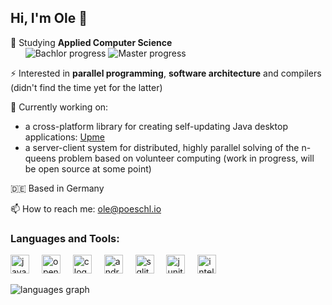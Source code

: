<h2 align="left">Hi, I'm Ole 👋</h2>

🌱 Studying **Applied Computer Science** <br>&nbsp;&nbsp;&nbsp;&nbsp;&nbsp; ![Bachlor progress](https://progress-bar.xyz/100?title=Bachelor) ![Master progress](https://progress-bar.xyz/40?title=Master)

⚡ Interested in **parallel programming**, **software architecture** and compilers (didn't find the time yet for the latter)

🚀 Currently working on:
- a cross-platform library for creating self-updating Java desktop applications: [Upme](https://github.com/olepoeschl/Upme)
- a server-client system for distributed, highly parallel solving of the n-queens problem based on volunteer computing (work in progress, will be open source at some point)

🇩🇪 Based in Germany

📫 How to reach me: <a href="mailto:ole@poeschl.io">ole@poeschl.io</a>

###

<h3>Languages and Tools:</h3>
<div align="left">
  <img src="https://cdn.jsdelivr.net/gh/devicons/devicon/icons/java/java-original.svg" height="30" alt="java logo"  />
  <img width="12" />
  <img src="https://cdn.jsdelivr.net/gh/devicons/devicon/icons/opencl/opencl-original.svg" height="30" alt="opencl logo"   />
  <img width="12" />
  <img src="https://cdn.jsdelivr.net/gh/devicons/devicon/icons/c/c-original.svg" height="30" alt="c logo"  />
  <img width="12" />
  <img src="https://cdn.jsdelivr.net/gh/devicons/devicon/icons/android/android-original.svg" height="30" alt="android logo"  />
  <img width="12" />
  <img src="https://cdn.jsdelivr.net/gh/devicons/devicon/icons/sqlite/sqlite-original.svg" height="30" alt="sqlite logo"  />
  <img width="12" />
  <img src="https://cdn.jsdelivr.net/gh/devicons/devicon/icons/junit/junit-original.svg" height="30" alt="junit5 logo"  />
  <img width="12" />
  <img src="https://cdn.jsdelivr.net/gh/devicons/devicon/icons/intellij/intellij-original.svg" height="30" alt="intellij logo"  />
  <p>
    <img src="https://github-readme-stats.vercel.app/api/top-langs?username=olepoeschl&locale=en&hide_title=false&layout=compact&card_width=320&langs_count=5&theme=dracula&hide_border=false" alt="languages graph"  />
  </p>
</div>

<!--img align="right" src="https://visitor-badge.laobi.icu/badge?page_id=olepoeschl.olepoeschl&left_text=visited" /-->
